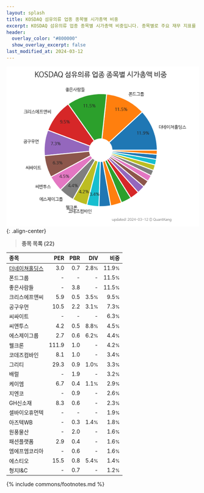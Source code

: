 ```yaml
---
layout: splash
title: KOSDAQ 섬유의류 업종 종목별 시가총액 비중
excerpt: KOSDAQ 섬유의류 업종 종목별 시가총액 비중입니다. 종목별로 주요 재무 지표를 함께 표시합니다.
header:
  overlay_color: "#800000"
  show_overlay_excerpt: false
last_modified_at: 2024-03-12
---
```



![KOSDAQ 섬유의류 업종 종목별 시가총액 비중](/stats/sector/images/kosdaq_업종_섬유의류_종목.png){: .align-center}


> **종목 목록 (22)**<a id="list"></a>

| **종목** | **PER** | **PBR** | **DIV** | **비중** |
| :------- | ------: | ------: | ------: | -------: |
| [더네이쳐홀딩스](/298540/) | 3.0 | 0.7 | 2.8<small>%</small> | 11.9<small>%</small> |
| 폰드그룹 | - | - | - | 11.5<small>%</small> |
| 좋은사람들 | - | 3.8 | - | 11.5<small>%</small> |
| 크리스에프앤씨 | 5.9 | 0.5 | 3.5<small>%</small> | 9.5<small>%</small> |
| 공구우먼 | 10.5 | 2.2 | 3.1<small>%</small> | 7.3<small>%</small> |
| 씨싸이트 | - | - | - | 6.3<small>%</small> |
| 씨앤투스 | 4.2 | 0.5 | 8.8<small>%</small> | 4.5<small>%</small> |
| 에스제이그룹 | 2.7 | 0.6 | 6.2<small>%</small> | 4.4<small>%</small> |
| 웰크론 | 111.9 | 1.0 | - | 4.2<small>%</small> |
| 코데즈컴바인 | 8.1 | 1.0 | - | 3.4<small>%</small> |
| 그리티 | 29.3 | 0.9 | 1.0<small>%</small> | 3.3<small>%</small> |
| 배럴 | - | 1.9 | - | 3.2<small>%</small> |
| 케이엠 | 6.7 | 0.4 | 1.1<small>%</small> | 2.9<small>%</small> |
| 지엔코 | - | 0.9 | - | 2.6<small>%</small> |
| GH신소재 | 8.3 | 0.6 | - | 2.3<small>%</small> |
| 셀바이오휴먼텍 | - | - | - | 1.9<small>%</small> |
| 아즈텍WB | - | 0.3 | 1.4<small>%</small> | 1.8<small>%</small> |
| 원풍물산 | - | 2.0 | - | 1.6<small>%</small> |
| 패션플랫폼 | 2.9 | 0.4 | - | 1.6<small>%</small> |
| 엠에프엠코리아 | - | 0.6 | - | 1.6<small>%</small> |
| 에스티오 | 15.5 | 0.8 | 5.4<small>%</small> | 1.4<small>%</small> |
| 형지I&C | - | 0.7 | - | 1.2<small>%</small> |

{% include commons/footnotes.md %}